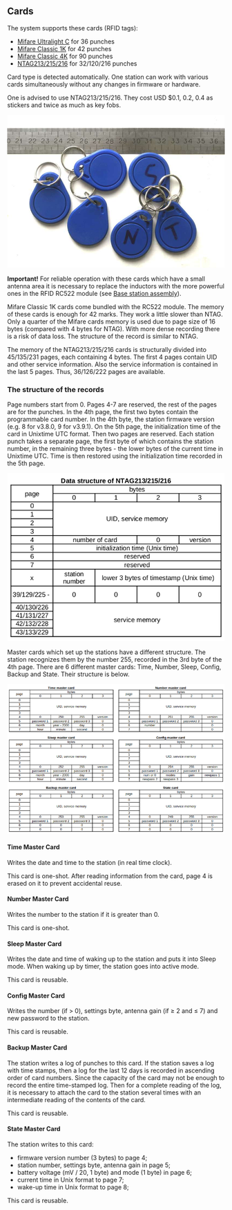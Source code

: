 ## Cards

The system supports these cards (RFID tags):

- [Mifare Ultralight C](http://www.nxp.com/documents/data_sheet/MF0ICU2.pdf) for 36 punches
- [Mifare Classic 1K](https://www.nxp.com/docs/en/data-sheet/MF1S50YYX_V1.pdf) for 42 punches
- [Mifare Classic 4K](https://www.nxp.com/docs/en/data-sheet/MF1S70YYX_V1.pdf) for 90 punches 
- [NTAG213/215/216](https://www.nxp.com/docs/en/data-sheet/NTAG213_215_216.pdf) for 32/120/216 punches

Card type is detected automatically.
One station can work with various cards simultaneously
without any changes in firmware or hardware.

One is advised to use NTAG213/215/216.
They cost USD $0.1, 0.2, 0.4 as stickers and twice as much as key fobs.

![](/img/chip.jpg?raw=true "Key fobs tags")

**Important!**
For reliable operation with these cards which have a small antenna area
it is necessary to replace the inductors with the more powerful ones in the RFID RC522 module (see [Base station assembly](BaseStationAssembly.md)).

Mifare Classic 1K cards come bundled with the RC522 module.
The memory of these cards is enough for 42 marks. They work a little slower than NTAG. 
Only a quarter of the Mifare cards memory is used due to page size of 16 bytes (compared with 4 bytes for NTAG).
With more dense recording there is a risk of data loss.
The structure of the record is similar to NTAG.

The memory of the NTAG213/215/216 cards is structurally divided into 45/135/231 pages, each containing 4 bytes.
The first 4 pages contain UID and other service information.
Also the service information is contained in the last 5 pages.
Thus, 36/126/222 pages are available.

### The structure of the records

Page numbers start from 0.
Pages 4-7 are reserved, the rest of the pages are for the punches.
In the 4th page, the first two bytes contain the programmable card number.
In the 4th byte, the station firmware version (e.g. 8 for v3.8.0, 9 for v3.9.1).
On the 5th page, the initialization time of the card in Unixtime UTC format.
Then two pages are reserved.
Each station punch takes a separate page,
the first byte of which contains the station number, in the remaining three bytes - the lower bytes of the current time in Unixtime UTC.
Time is then restored using the initialization time recorded in the 5th page.

<img src="/img/ntag-en.png" width="690">

Master cards which set up the stations have a different structure.
The station recognizes them by the number 255, recorded in the 3rd byte of the 4th page.
There are 6 different master cards: Time, Number, Sleep, Config, Backup and State.
Their structure is below.

![](/img/master-card.png?raw=true)

#### Time Master Card

Writes the date and time to the station (in real time clock).

This card is one-shot.
After reading information from the card, page 4 is erased on it
to prevent accidental reuse.

#### Number Master Card

Writes the number to the station if it is greater than 0.

This card is one-shot.

#### Sleep Master Card

Writes the date and time of waking up to the station and puts it into Sleep mode.
When waking up by timer, the station goes into active mode.

This card is reusable.

#### Config Master Card

Writes the number (if > 0), settings byte, antenna gain (if ≥ 2 and ≤ 7) and new password to the station.

This card is reusable.

#### Backup Master Card

The station writes a log of punches to this card.
If the station saves a log with time stamps, then a log for the last 12 days is recorded in ascending order of card numbers.
Since the capacity of the card may not be enough to record the entire time-stamped log.
Then for a complete reading of the log, it is necessary to attach the card to the station several times with an intermediate reading of the contents of the card.

This card is reusable.

#### State Master Card

The station writes to this card:
- firmware version number (3 bytes) to page 4;
- station number, settings byte, antenna gain in page 5;
- battery voltage (mV / 20, 1 byte) and mode (1 byte) in page 6;
- current time in Unix format to page 7;
- wake-up time in Unix format to page 8;

This card is reusable.

